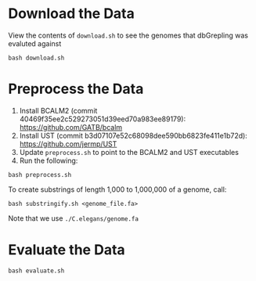 # Download the Data
View the contents of `download.sh` to see the genomes that dbGrepling was evaluted against

```
bash download.sh
```

# Preprocess the Data
1. Install BCALM2 (commit 40469f35ee2c529273051d39eed70a983ee89179): https://github.com/GATB/bcalm
2. Install UST (commit b3d07107e52c68098dee590bb6823fe411e1b72d): https://github.com/jermp/UST 
3. Update `preprocess.sh` to point to the BCALM2 and UST executables
4. Run the following:

```
bash preprocess.sh
```

To create substrings of length 1,000 to 1,000,000 of a genome, call:
```
bash substringify.sh <genome_file.fa>
```

Note that we use `./C.elegans/genome.fa` 

# Evaluate the Data
```
bash evaluate.sh
```
